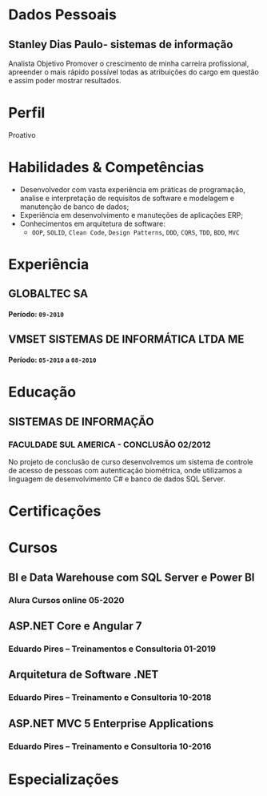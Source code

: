 # Dados Pessoais
## Stanley Dias Paulo- sistemas de informação
Analista  Objetivo
Promover o crescimento de minha carreira profissional, apreender o mais rápido possível todas as atribuições do cargo em questão e assim poder mostrar resultados.

# Perfil
Proativo

# Habilidades & Competências
* Desenvolvedor com vasta experiência em práticas de programação, analise e interpretação de requisitos de software e modelagem e manutenção de banco de dados;
* Experiência em desenvolvimento e manuteções de aplicações ERP;
* Conhecimentos em arquitetura de software:
    * `OOP`, `SOLID`, `Clean Code`, `Design Patterns`, `DDD`, `CQRS`, `TDD`, `BDD`, `MVC`

# Experiência
## GLOBALTEC SA
#### Período: `09-2010`

## VMSET SISTEMAS DE INFORMÁTICA LTDA ME
#### Período: `05-2010` a `08-2010`

# Educação
## SISTEMAS DE INFORMAÇÃO
### FACULDADE SUL AMERICA - CONCLUSÃO 02/2012
No projeto de conclusão de curso desenvolvemos um sistema de controle de acesso de pessoas com autenticação biométrica, onde utilizamos a linguagem de desenvolvimento C# e banco de dados SQL Server.

# Certificações

# Cursos
## BI e Data Warehouse com SQL Server e Power BI 
### Alura Cursos online 05-2020
## ASP.NET Core e Angular 7 
### Eduardo Pires – Treinamentos e Consultoria 01-2019
## Arquitetura de Software .NET
### Eduardo Pires – Treinamento e Consultoria 10-2018
## ASP.NET MVC 5 Enterprise Applications 
### Eduardo Pires – Treinamento e Consultoria 10-2016

# Especializações
